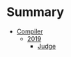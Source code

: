 # Summary

* [Compiler](Overview.md)
    * [2019](grades/2019/overview.md)
        * [Judge](grades/2019/judge.md)
